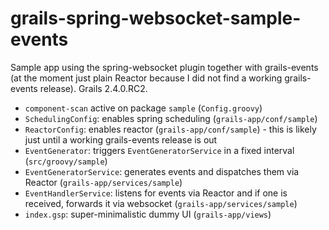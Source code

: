 # grails-spring-websocket-sample-events

Sample app using the spring-websocket plugin together with grails-events (at the moment just plain Reactor because I did not find a working grails-events release). Grails 2.4.0.RC2.

* `component-scan` active on package `sample` (`Config.groovy`)
* `SchedulingConfig`: enables spring scheduling (`grails-app/conf/sample`)
* `ReactorConfig`: enables reactor (`grails-app/conf/sample`) - this is likely just until a working grails-events release is out
* `EventGenerator`: triggers `EventGeneratorService` in a fixed interval (`src/groovy/sample`)
* `EventGeneratorService`: generates events and dispatches them via Reactor (`grails-app/services/sample`)
* `EventHandlerService`: listens for events via Reactor and if one is received, forwards it via websocket (`grails-app/services/sample`)
* `index.gsp`: super-minimalistic dummy UI (`grails-app/views`)
